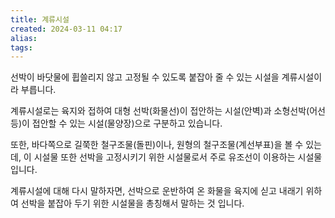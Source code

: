 ```yaml
---
title: 계류시설
created: 2024-03-11 04:17
alias:
tags:
---
```

선박이 바닷물에 휩쓸리지 않고 고정될 수 있도록 붙잡아 줄 수 있는 시설을 계류시설이라 부릅니다.

계류시설로는 
육지와 접하여 대형 선박(화물선)이 접안하는 시설(안벽)과 
소형선박(어선 등)이 접안할 수 있는 시설(물양장)으로 구분하고 있습니다.

또한, 바다쪽으로 길쭉한 철구조물(돌핀)이나, 원형의 철구조물(계선부표)을 볼 수 있는데, 
이 시설물 또한 선박을 고정시키기 위한 시설물로서 주로 유조선이 이용하는 시설물입니다.

계류시설에 대해 다시 말하자면, 선박으로 운반하여 온 화물을 육지에 싣고 내래기 위하여 선박을 붙잡아 두기 위한 시설물을 총칭해서 말하는 것 입니다.


